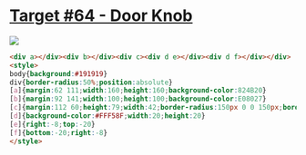 # [Target #64 - Door Knob](https://cssbattle.dev/play/64)

![](https://cssbattle.dev/targets/64.png)

```HTML
<div a></div><div b></div><div c><div d e></div><div d f></div></div>
<style>
body{background:#191919}
div{border-radius:50%;position:absolute}
[a]{margin:62 111;width:160;height:160;background-color:824B20}
[b]{margin:92 141;width:100;height:100;background-color:E08027}
[c]{margin:112 60;height:79;width:42;border-radius:150px 0 0 150px;border-top:20px solid #FFF58F;border-left:20px solid #FFF58F;border-bottom:20px solid #FFF58F;transform:translate(100px) rotate(-90deg)}
[d]{background-color:#FFF58F;width:20;height:20}
[e]{right:-8;top:-20}
[f]{bottom:-20;right:-8}
</style>
```
